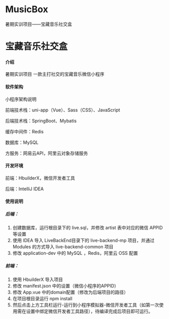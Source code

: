 # MusicBox
暑期实训项目——宝藏音乐社交盒
# 宝藏音乐社交盒

#### 介绍

暑期实训项目 一款主打社交的宝藏音乐微信小程序

#### 软件架构

小程序架构说明

前端技术栈：uni-app（Vue）、Sass（CSS）、JavaScript

后端技术栈：SpringBoot、Mybatis

缓存中间件：Redis

数据库：MySQL

方服务：网易云API，阿里云对象存储服务


#### 开发环境

前端：HbuilderX，微信开发者工具

后端：IntelliJ IDEA


#### 使用说明

##### 后端：

1. 创建数据库，运行根目录下的 live.sql，并修改 artist 表中对应的微信 APPID 等设置
2. 使用 IDEA 导入 LiveBackEnd目录下的 live-backend-mp 项目，并通过 Modules 的方式导入 live-backend-common 项目
3. 修改 application-dev 中的 MySQL ，Redis，阿里云 OSS 配置

##### 前端：

1. 使用 HbuilderX 导入项目
2. 修改 manifest.json 中的设置（微信小程序的APPID）
3. 修改 App.vue 中的domain配置（修改为后端项目的路径）
4. 在项目根目录运行 npm install
5. 然后点击上方工具栏运行-运行到小程序模拟器-微信开发者工具（如第一次使用需在设置中绑定微信开发者工具路径），待编译完成后项目即可运行。

